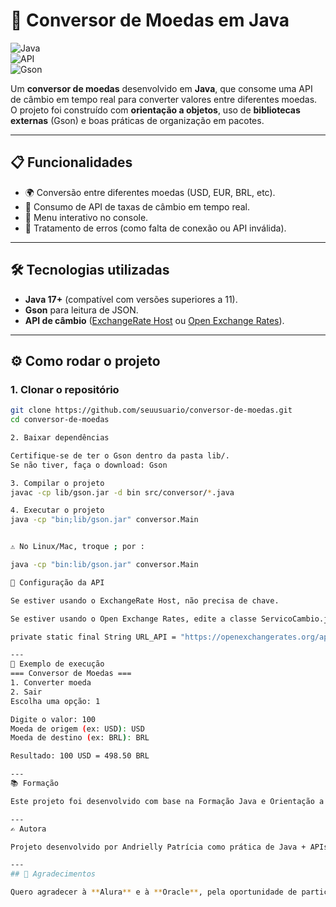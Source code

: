 # 💱 Conversor de Moedas em Java  

![Java](https://img.shields.io/badge/Java-17+-red?logo=openjdk&logoColor=white)  
![API](https://img.shields.io/badge/REST%20API-ExchangeRate%20Host-blue)  
![Gson](https://img.shields.io/badge/Library-Gson-green)  

Um **conversor de moedas** desenvolvido em **Java**, que consome uma API de câmbio em tempo real para converter valores entre diferentes moedas.  
O projeto foi construído com **orientação a objetos**, uso de **bibliotecas externas** (Gson) e boas práticas de organização em pacotes.

---

## 📋 Funcionalidades
- 🌍 Conversão entre diferentes moedas (USD, EUR, BRL, etc).  
- 🔄 Consumo de API de taxas de câmbio em tempo real.  
- 🧾 Menu interativo no console.  
- 📑 Tratamento de erros (como falta de conexão ou API inválida).  

---

## 🛠 Tecnologias utilizadas
- **Java 17+** (compatível com versões superiores a 11).  
- **Gson** para leitura de JSON.  
- **API de câmbio** ([ExchangeRate Host](https://exchangerate.host) ou [Open Exchange Rates](https://openexchangerates.org/)).  

---

## ⚙️ Como rodar o projeto

### 1. Clonar o repositório
```bash
git clone https://github.com/seuusuario/conversor-de-moedas.git
cd conversor-de-moedas

2. Baixar dependências

Certifique-se de ter o Gson dentro da pasta lib/.
Se não tiver, faça o download: Gson

3. Compilar o projeto
javac -cp lib/gson.jar -d bin src/conversor/*.java

4. Executar o projeto
java -cp "bin;lib/gson.jar" conversor.Main


⚠️ No Linux/Mac, troque ; por :

java -cp "bin:lib/gson.jar" conversor.Main

🔑 Configuração da API

Se estiver usando o ExchangeRate Host, não precisa de chave.

Se estiver usando o Open Exchange Rates, edite a classe ServicoCambio.java e adicione sua API Key na URL:

private static final String URL_API = "https://openexchangerates.org/api/latest.json?app_id=SUA_KEY";

---
📸 Exemplo de execução
=== Conversor de Moedas ===
1. Converter moeda
2. Sair
Escolha uma opção: 1

Digite o valor: 100
Moeda de origem (ex: USD): USD
Moeda de destino (ex: BRL): BRL

Resultado: 100 USD = 498.50 BRL

---
📚 Formação

Este projeto foi desenvolvido com base na Formação Java e Orientação a Objetos, pelos cursos da Alura em parceria com a Oracle, como parte da 8ª turma do Programa ONE (Oracle Next Education).

---
✍️ Autora

Projeto desenvolvido por Andrielly Patrícia como prática de Java + APIs.

---
## 🙏 Agradecimentos

Quero agradecer à **Alura** e à **Oracle**, pela oportunidade de participar da formação em Java e Orientação a Objetos através do programa **ONE - Oracle Next Education**.  
